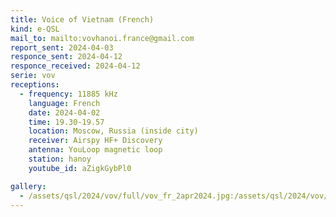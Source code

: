 ```yaml
---
title: Voice of Vietnam (French)
kind: e-QSL
mail_to: mailto:vovhanoi.france@gmail.com
report_sent: 2024-04-03
responce_sent: 2024-04-12
responce_received: 2024-04-12
serie: vov
receptions:
  - frequency: 11885 kHz
    language: French
    date: 2024-04-02
    time: 19.30-19.57
    location: Moscow, Russia (inside city)
    receiver: Airspy HF+ Discovery
    antenna: YouLoop magnetic loop
    station: hanoy
    youtube_id: aZigkGybPl0

gallery:
  - /assets/qsl/2024/vov/full/vov_fr_2apr2024.jpg:/assets/qsl/2024/vov/small/vov_fr_2apr2024.jpg
---
```


